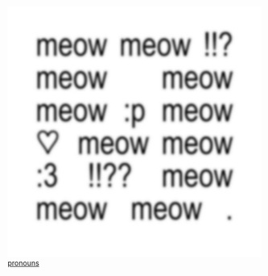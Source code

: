 ![you make me feel like a FOOL](https://github.com/BETA-DINE/Kinsie/blob/b2897c81489745f49c127b258b0145225a5c1065/5c9c0b02-e628-4dd2-9491-52c7e73008b1.jpeg)
                [pronouns](https://pronouns.cc/@tinfoiil)
